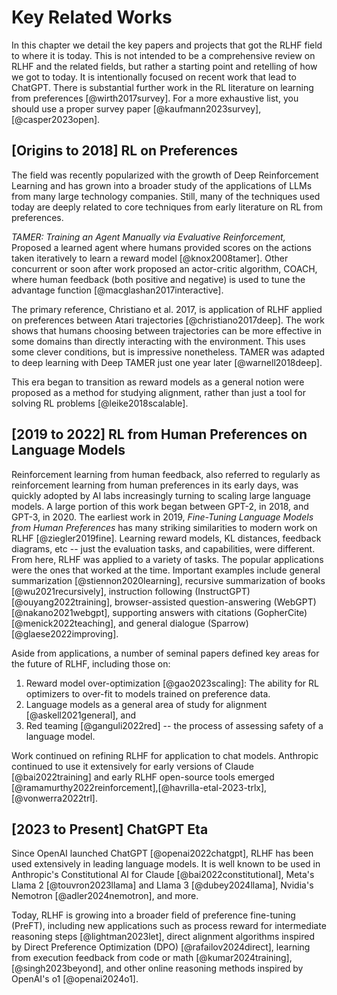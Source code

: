 # Key Related Works

In this chapter we detail the key papers and projects that got the RLHF field to where it is today.
This is not intended to be a comprehensive review on RLHF and the related fields, but rather a starting point and retelling of how we got to today.
It is intentionally focused on recent work that lead to ChatGPT.
There is substantial further work in the RL literature on learning from preferences [@wirth2017survey]. 
For a more exhaustive list, you should use a proper survey paper [@kaufmann2023survey],[@casper2023open].

## [Origins to 2018] RL on Preferences

The field was recently popularized with the growth of Deep Reinforcement Learning and has grown into a broader study of the applications of LLMs from many large technology companies.
Still, many of the techniques used today are deeply related to core techniques from early literature on RL from preferences.

*TAMER: Training an Agent Manually via Evaluative Reinforcement,* Proposed a learned agent where humans provided scores on the actions taken iteratively to learn a reward model [@knox2008tamer]. Other concurrent or soon after work proposed an actor-critic algorithm, COACH, where human feedback (both positive and negative) is used to tune the advantage function [@macglashan2017interactive].

The primary reference, Christiano et al. 2017, is application of RLHF applied on preferences between Atari trajectories [@christiano2017deep]. The work shows that humans choosing between trajectories can be more effective in some domains than directly interacting with the environment. This uses some clever conditions, but is impressive nonetheless.
TAMER was adapted to deep learning with Deep TAMER just one year later [@warnell2018deep].

This era began to transition as reward models as a general notion were proposed as a method for studying alignment, rather than just a tool for solving RL problems [@leike2018scalable].

## [2019 to 2022] RL from Human Preferences on Language Models

Reinforcement learning from human feedback, also referred to regularly as reinforcement learning from human preferences in its early days, was quickly adopted by AI labs increasingly turning to scaling large language models.
A large portion of this work began between GPT-2, in 2018, and GPT-3, in 2020.
The earliest work in 2019, *Fine-Tuning Language Models from Human Preferences* has many striking similarities to modern work on RLHF [@ziegler2019fine]. Learning reward models, KL distances, feedback diagrams, etc -- just the evaluation tasks, and capabilities, were different.
From here, RLHF was applied to a variety of tasks.
The popular applications were the ones that worked at the time.
Important examples include general summarization [@stiennon2020learning], recursive summarization of books [@wu2021recursively], instruction following (InstructGPT) [@ouyang2022training], browser-assisted question-answering (WebGPT) [@nakano2021webgpt], supporting answers with citations (GopherCite) [@menick2022teaching], and general dialogue (Sparrow) [@glaese2022improving].

Aside from applications, a number of seminal papers defined key areas for the future of RLHF, including those on:

1. Reward model over-optimization [@gao2023scaling]: The ability for RL optimizers to over-fit to models trained on preference data.
2. Language models as a general area of study for alignment [@askell2021general], and
3. Red teaming [@ganguli2022red] -- the process of assessing safety of a language model.

Work continued on refining RLHF for application to chat models.
Anthropic continued to use it extensively for early versions of Claude [@bai2022training] and early RLHF open-source tools emerged [@ramamurthy2022reinforcement],[@havrilla-etal-2023-trlx],[@vonwerra2022trl].

## [2023 to Present] ChatGPT Eta

Since OpenAI launched ChatGPT [@openai2022chatgpt], RLHF has been used extensively in leading language models. 
It is well known to be used in Anthropic's Constitutional AI for Claude [@bai2022constitutional], Meta's Llama 2 [@touvron2023llama] and Llama 3 [@dubey2024llama], Nvidia's Nemotron [@adler2024nemotron], and more.

Today, RLHF is growing into a broader field of preference fine-tuning (PreFT), including new applications such as process reward for intermediate reasoning steps [@lightman2023let], direct alignment algorithms inspired by Direct Preference Optimization (DPO) [@rafailov2024direct], learning from execution feedback from code or math [@kumar2024training],[@singh2023beyond], and other online reasoning methods inspired by OpenAI's o1 [@openai2024o1].

